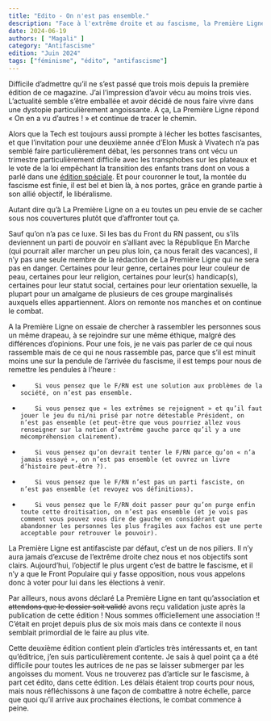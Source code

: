 ```yaml
---
title: "Edito - On n'est pas ensemble."
description: "Face à l'extrême droite et au fascisme, la Première Ligne compte résister. "
date: 2024-06-19
authors: [ "Magali" ]
category: "Antifascisme"
edition: "Juin 2024"
tags: ["féminisme", "édito", "antifascisme"]
---
```


Difficile d’admettre qu’il ne s’est passé que trois mois depuis la première édition de ce magazine. J’ai l’impression d’avoir vécu au moins trois vies. L’actualité semble s’être emballée et avoir décidé de nous faire vivre dans une dystopie particulièrement angoissante. A ça, La Première Ligne répond « On en a vu d’autres ! » et continue de tracer le chemin. 

Alors que la Tech est toujours aussi prompte à lécher les bottes fascisantes, et que l’invitation pour une deuxième année d’Elon Musk à Vivatech n’a pas semblé faire particulièrement débat, les personnes trans ont vécu un trimestre particulièrement difficile avec les transphobes sur les plateaux et le vote de la loi empêchant la transition des enfants trans dont on vous a parlé dans une [édition spéciale]( https://lapremiereligne.fr/editions/edition-speciale-17-mai-2024). Et pour couronner le tout, la montée du fascisme est finie, il est bel et bien là, à nos portes, grâce en grande partie à son allié objectif, le libéralisme. 

Autant dire qu’à La Première Ligne on a eu toutes un peu envie de se cacher sous nos couvertures plutôt que d’affronter tout ça.

Sauf qu’on n’a pas ce luxe. Si les bas du Front du RN passent, ou s’ils deviennent un parti de pouvoir en s’alliant avec la République En Marche (qui pourrait aller marcher un peu plus loin, ça nous ferait des vacances), il n’y pas une seule membre de la rédaction de La Première Ligne qui ne sera pas en danger. Certaines pour leur genre, certaines pour leur couleur de peau, certaines pour leur religion, certaines pour leur(s) handicap(s), certaines pour leur statut social, certaines pour leur orientation sexuelle, la plupart pour un amalgame de plusieurs de ces groupe marginalisés auxquels elles appartiennent. Alors on remonte nos manches et on continue le combat. 

A la Première Ligne on essaie de chercher à rassembler les personnes sous un même drapeau, à se rejoindre sur une même éthique, malgré des différences d’opinions. Pour une fois, je ne vais pas parler de ce qui nous rassemble mais de ce qui ne nous rassemble pas, parce que s’il est minuit moins une sur la pendule de l’arrivée du fascisme, il est temps pour nous de remettre les pendules à l’heure :
-         Si vous pensez que le F/RN est une solution aux problèmes de la société, on n’est pas ensemble.
-         Si vous pensez que « les extrêmes se rejoignent » et qu’il faut jouer le jeu du ni/ni prisé par notre détestable Président, on n’est pas ensemble (et peut-être que vous pourriez allez vous renseigner sur la notion d’extrême gauche parce qu’il y a une mécompréhension clairement).
-         Si vous pensez qu’on devrait tenter le F/RN parce qu’on « n’a jamais essayé », on n’est pas ensemble (et ouvrez un livre d’histoire peut-être ?).
-         Si vous pensez que le F/RN n’est pas un parti fasciste, on n’est pas ensemble (et revoyez vos définitions). 
-         Si vous pensez que le F/RN doit passer pour qu’on purge enfin toute cette droitisation, on n’est pas ensemble (et je vois pas comment vous pouvez vous dire de gauche en considérant que abandonner les personnes les plus fragiles aux fachos est une perte acceptable pour retrouver le pouvoir). 
 
La Première Ligne est antifasciste par défaut, c’est un de nos piliers. Il n’y aura jamais d’excuse de l’extrême droite chez nous et nos objectifs sont clairs. Aujourd’hui, l’objectif le plus urgent c’est de battre le fascisme, et il n’y a que le Front Populaire qui y fasse opposition, nous vous appelons donc à voter pour lui dans les élections à venir. 

Par ailleurs, nous avons déclaré La Première Ligne en tant qu’association et ~~attendons que le dossier soit validé~~ avons reçu validation juste après la publication de cette édition ! Nous sommes officiellement une association !! C’était en projet depuis plus de six mois mais dans ce contexte il nous semblait primordial de le faire au plus vite. 

Cette deuxième édition contient plein d’articles très intéressants et, en tant qu’éditrice, j’en suis particulièrement contente. Je sais à quel point ça a été difficile pour toutes les autrices de ne pas se laisser submerger par les angoisses du moment. Vous ne trouverez pas d’article sur le fascisme, à part cet édito, dans cette édition. Les délais étaient trop courts pour nous, mais nous réfléchissons à une façon de combattre à notre échelle, parce que quoi qu’il arrive aux prochaines élections, le combat commence à peine. 